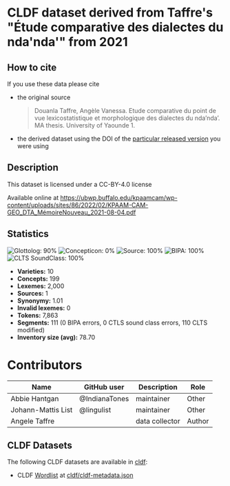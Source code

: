 # CLDF dataset derived from Taffre's "Étude comparative des dialectes du nda'nda'" from 2021

## How to cite

If you use these data please cite
- the original source
  > Douanla Taffre, Angèle Vanessa. Etude comparative du point de vue lexicostatistique et morphologique des dialectes du nda’nda’. MA thesis. University of Yaounde 1.
- the derived dataset using the DOI of the [particular released version](../../releases/) you were using

## Description


This dataset is licensed under a CC-BY-4.0 license

Available online at https://ubwp.buffalo.edu/kpaamcam/wp-content/uploads/sites/86/2022/02/KPAAM-CAM-GEO_DTA_MémoireNouveau_2021-08-04.pdf

## Statistics


![Glottolog: 90%](https://img.shields.io/badge/Glottolog-90%25-green.svg "Glottolog: 90%")
![Concepticon: 0%](https://img.shields.io/badge/Concepticon-0%25-red.svg "Concepticon: 0%")
![Source: 100%](https://img.shields.io/badge/Source-100%25-brightgreen.svg "Source: 100%")
![BIPA: 100%](https://img.shields.io/badge/BIPA-100%25-brightgreen.svg "BIPA: 100%")
![CLTS SoundClass: 100%](https://img.shields.io/badge/CLTS%20SoundClass-100%25-brightgreen.svg "CLTS SoundClass: 100%")

- **Varieties:** 10
- **Concepts:** 199
- **Lexemes:** 2,000
- **Sources:** 1
- **Synonymy:** 1.01
- **Invalid lexemes:** 0
- **Tokens:** 7,863
- **Segments:** 111 (0 BIPA errors, 0 CTLS sound class errors, 110 CLTS modified)
- **Inventory size (avg):** 78.70

# Contributors

Name | GitHub user | Description | Role
--- | --- | --- | ---
Abbie Hantgan | @IndianaTones | maintainer | Other
Johann-Mattis List | @lingulist | maintainer | Other
Angele Taffre | | data collector | Author



## CLDF Datasets

The following CLDF datasets are available in [cldf](cldf):

- CLDF [Wordlist](https://github.com/cldf/cldf/tree/master/modules/Wordlist) at [cldf/cldf-metadata.json](cldf/cldf-metadata.json)